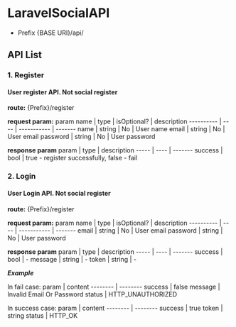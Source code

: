 # LaravelSocialAPI

- Prefix {BASE URI}/api/

## API List
### 1. Register
#### User register API. Not social register

**route:**
{Prefix}/register

**request param:**
param name | type | isOptional? | description
---------- | ---- | ----------- | -------
name | string | No | User name
email | string | No | User email
password | string | No | User password

**response param**
param | type | description
----- | ---- | -------
success | bool | true - register successfully, false - fail

### 2. Login
#### User Login API. Not social register

**route:**
{Prefix}/register

**request param:**
param name | type | isOptional? | description
---------- | ---- | ----------- | -------
email | string | No | User email
password | string | No | User password

**response param**
param | type | description
----- | ---- | -------
success | bool | -
message | string | -
token | string | -

***Example***

In fail case: 
param | content
-------- | --------
success | false
message | Invalid Email Or Password
status  | HTTP_UNAUTHORIZED

In success case:
param | content 
-------- | --------
success | true
token | string
status  | HTTP_OK